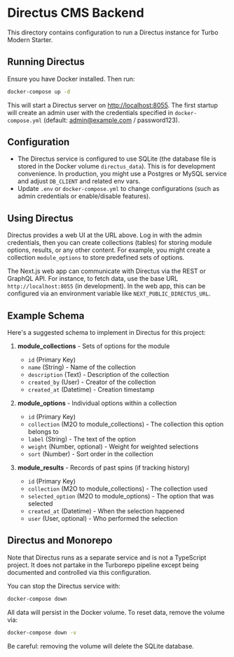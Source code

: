 # Directus CMS Backend

This directory contains configuration to run a Directus instance for Turbo Modern Starter.

## Running Directus

Ensure you have Docker installed. Then run:

```bash
docker-compose up -d
```

This will start a Directus server on [http://localhost:8055](http://localhost:8055). The first startup will create an admin user with the credentials specified in `docker-compose.yml` (default: admin@example.com / password123).

## Configuration

* The Directus service is configured to use SQLite (the database file is stored in the Docker volume `directus_data`). This is for development convenience. In production, you might use a Postgres or MySQL service and adjust `DB_CLIENT` and related env vars.
* Update `.env` or `docker-compose.yml` to change configurations (such as admin credentials or enable/disable features).

## Using Directus

Directus provides a web UI at the URL above. Log in with the admin credentials, then you can create collections (tables) for storing module options, results, or any other content. For example, you might create a collection `module_options` to store predefined sets of options.

The Next.js web app can communicate with Directus via the REST or GraphQL API. For instance, to fetch data, use the base URL `http://localhost:8055` (in development). In the web app, this can be configured via an environment variable like `NEXT_PUBLIC_DIRECTUS_URL`.

## Example Schema

Here's a suggested schema to implement in Directus for this project:

1. **module_collections** - Sets of options for the module
   - `id` (Primary Key)
   - `name` (String) - Name of the collection
   - `description` (Text) - Description of the collection
   - `created_by` (User) - Creator of the collection
   - `created_at` (Datetime) - Creation timestamp

2. **module_options** - Individual options within a collection
   - `id` (Primary Key)
   - `collection` (M2O to module_collections) - The collection this option belongs to
   - `label` (String) - The text of the option
   - `weight` (Number, optional) - Weight for weighted selections
   - `sort` (Number) - Sort order in the collection

3. **module_results** - Records of past spins (if tracking history)
   - `id` (Primary Key)
   - `collection` (M2O to module_collections) - The collection used
   - `selected_option` (M2O to module_options) - The option that was selected
   - `created_at` (Datetime) - When the selection happened
   - `user` (User, optional) - Who performed the selection

## Directus and Monorepo

Note that Directus runs as a separate service and is not a TypeScript project. It does not partake in the Turborepo pipeline except being documented and controlled via this configuration.

You can stop the Directus service with:

```bash
docker-compose down
```

All data will persist in the Docker volume. To reset data, remove the volume via:

```bash
docker-compose down -v
```

Be careful: removing the volume will delete the SQLite database.